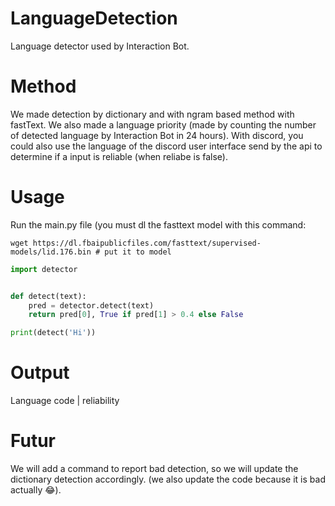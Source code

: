 # LanguageDetection

Language detector used by Interaction Bot.

# Method

We made detection by dictionary and with ngram based method with fastText.
We also made a language priority (made by counting the number of detected language by Interaction Bot in 24 hours).
With discord, you could also use the language of the discord user interface send by the api to determine if a input is reliable (when reliabe is false).

# Usage

Run the main.py file (you must dl the fasttext model with this command:   
```
wget https://dl.fbaipublicfiles.com/fasttext/supervised-models/lid.176.bin # put it to model
```

```py
import detector


def detect(text):
    pred = detector.detect(text)
    return pred[0], True if pred[1] > 0.4 else False

print(detect('Hi'))
```

# Output

Language code | reliability

# Futur

We will add a command to report bad detection, so we will update the dictionary detection accordingly. (we also update the code because it is bad actually 😂).
